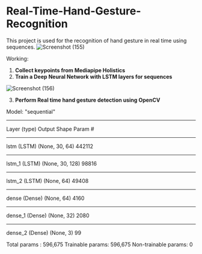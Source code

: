 # Real-Time-Hand-Gesture-Recognition
This project is used for the recognition of hand gesture in real time using sequences. 
   ![Screenshot (155)](https://github.com/user-attachments/assets/0db7432a-4bee-42eb-aa9a-62ff57f9484b)

Working:

1. **Collect keypoints from Mediapipe Holistics**
2. **Train a Deep Neural Network with LSTM layers for sequences**

![Screenshot (156)](https://github.com/user-attachments/assets/2c3c6be1-a309-408b-b8cc-cfa3086c452e)

3. **Perform Real time hand gesture detection using OpenCV**


Model: "sequential"
_________________________________________________________________
Layer (type)                 Output Shape              Param #   
_________________________________________________________________
lstm (LSTM)                  (None, 30, 64)            442112    
_________________________________________________________________
lstm_1 (LSTM)                (None, 30, 128)           98816     
_________________________________________________________________
lstm_2 (LSTM)                (None, 64)                49408     
_________________________________________________________________
dense (Dense)                (None, 64)                4160      
_________________________________________________________________
dense_1 (Dense)              (None, 32)                2080      
_________________________________________________________________
dense_2 (Dense)              (None, 3)                 99        

Total params    : 596,675
Trainable params: 596,675
Non-trainable params: 0
